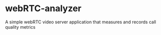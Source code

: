 # webRTC-analyzer
A simple webRTC video server application that measures and records call quality metrics
